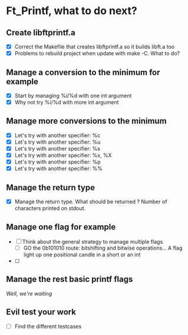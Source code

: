 # Ft_Printf, what to do next?


## Create libftprintf.a

- [X] Correct the Makefile that creates libftprintf.a so it builds libft.a too
- [X] Problems to rebuild project when update with make -C. What to do?

## Manage a conversion to the minimum for example

- [X] Start by managing %i/%d with one int argument
- [X] Why not try %i/%d with more int argument

## Manage more conversions to the minimum

- [X] Let's try with another specifier: %c
- [X] Let's try with another specifier: %u
- [x] Let's try with another specifier: %s
- [x] Let's try with another specifier: %x, %X
- [x] Let's try with another specifier: %p
- [x] Let's try with another specifier: %%

## Manage the return type

- [x] Manage the return type. What should be returned ? Number of characters 
printed on stdout.

## Manage one flag for example

- [ ] Think about the general strategy to manage multiple flags
	- [ ] GO the 0b101010 route: bitshifting and bitwise operations... A flag 
	light up one positional candle in a short or an int
- [ ]

## Manage the rest basic printf flags

*Well, we're waiting*

## Evil test your work

- [ ] Find the different testcases 